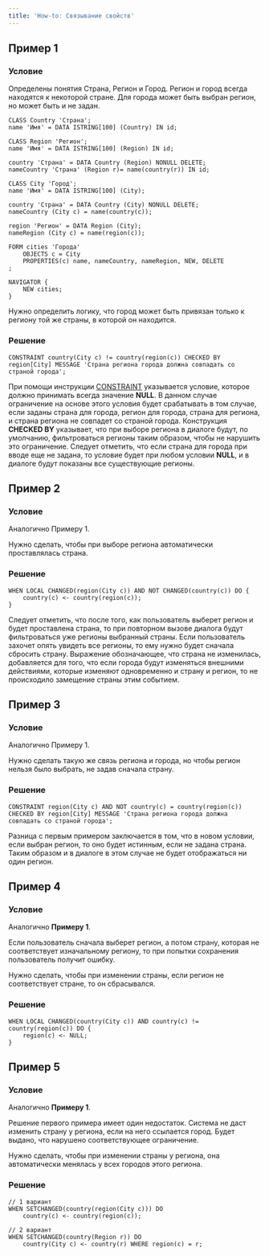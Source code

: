 ```yaml
---
title: 'How-to: Связывание свойств'
---
```


## Пример 1

### Условие

Определены понятия Страна, Регион и Город. Регион и город всегда находятся к некоторой стране. Для города может быть выбран регион, но может быть и не задан.

```lsf
CLASS Country 'Страна';
name 'Имя' = DATA ISTRING[100] (Country) IN id;

CLASS Region 'Регион';
name 'Имя' = DATA ISTRING[100] (Region) IN id;

country 'Страна' = DATA Country (Region) NONULL DELETE;
nameCountry 'Страна' (Region r)= name(country(r)) IN id;

CLASS City 'Город';
name 'Имя' = DATA ISTRING[100] (City);

country 'Страна' = DATA Country (City) NONULL DELETE;
nameCountry (City c) = name(country(c));

region 'Регион' = DATA Region (City);
nameRegion (City c) = name(region(c));

FORM cities 'Города'
    OBJECTS c = City
    PROPERTIES(c) name, nameCountry, nameRegion, NEW, DELETE
;

NAVIGATOR {
    NEW cities;
}
```

Нужно определить логику, что город может быть привязан только к региону той же страны, в которой он находится.

### Решение

```lsf
CONSTRAINT country(City c) != country(region(c)) CHECKED BY region[City] MESSAGE 'Страна региона города должна совпадать со страной города';
```

При помощи инструкции [CONSTRAINT](CONSTRAINT_instruction.md) указывается условие, которое должно принимать всегда значение **NULL**. В данном случае ограничение на основе этого условия будет срабатывать в том случае, если заданы страна для города, регион для города, страна для региона, и страна региона не совпадет со страной города. Конструкция **CHECKED BY** указывает, что при выборе региона в диалоге будут, по умолчанию, фильтроваться регионы таким образом, чтобы не нарушить это ограничение. Следует отметить, что если страна для города при вводе еще не задана, то условие будет при любом условии **NULL**, и в диалоге будут показаны все существующие регионы.

## Пример 2

### Условие

Аналогично Примеру 1.

Нужно сделать, чтобы при выборе региона автоматически проставлялась страна.

### Решение

```lsf
WHEN LOCAL CHANGED(region(City c)) AND NOT CHANGED(country(c)) DO {
    country(c) <- country(region(c));
}
```

Следует отметить, что после того, как пользователь выберет регион и будет проставлена страна, то при повторном вызове диалога будут фильтроваться уже регионы выбранный страны. Если пользователь захочет опять увидеть все регионы, то ему нужно будет сначала сбросить страну. Выражение обозначающее, что страна не изменилась, добавляется для того, что если города будут изменяться внешними действиями, которые изменяют одновременно и страну и регион, то не происходило замещение страны этим событием.

## Пример 3

### Условие

Аналогично Примеру 1.

Нужно сделать такую же связь региона и города, но чтобы регион нельзя было выбрать, не задав сначала страну.

### Решение

```lsf
CONSTRAINT region(City c) AND NOT country(c) = country(region(c)) CHECKED BY region[City] MESSAGE 'Страна региона города должна совпадать со страной города';
```

Разница с первым примером заключается в том, что в новом условии, если выбран регион, то оно будет истинным, если не задана страна. Таким образом и в диалоге в этом случае не будет отображаться ни один регион.

## Пример 4

### Условие

Аналогично **Примеру 1**.

Если пользователь сначала выберет регион, а потом страну, которая не соответствует изначальному региону, то при попытки сохранения пользователь получит ошибку.

Нужно сделать, чтобы при изменении страны, если регион не соответствует стране, то он сбрасывался.

### Решение

```lsf
WHEN LOCAL CHANGED(country(City c)) AND country(c) != country(region(c)) DO {
    region(c) <- NULL;
}
```

## Пример 5

### Условие

Аналогично **Примеру 1**.

Решение первого примера имеет один недостаток. Система не даст изменить страну у региона, если на него ссылается город. Будет выдано, что нарушено соответствующее ограничение.

Нужно сделать, чтобы при изменении страны у региона, она автоматически менялась у всех городов этого региона.

### Решение

```lsf
// 1 вариант
WHEN SETCHANGED(country(region(City c))) DO
    country(c) <- country(region(c));

// 2 вариант
WHEN SETCHANGED(country(Region r)) DO
    country(City c) <- country(r) WHERE region(c) = r;
```
